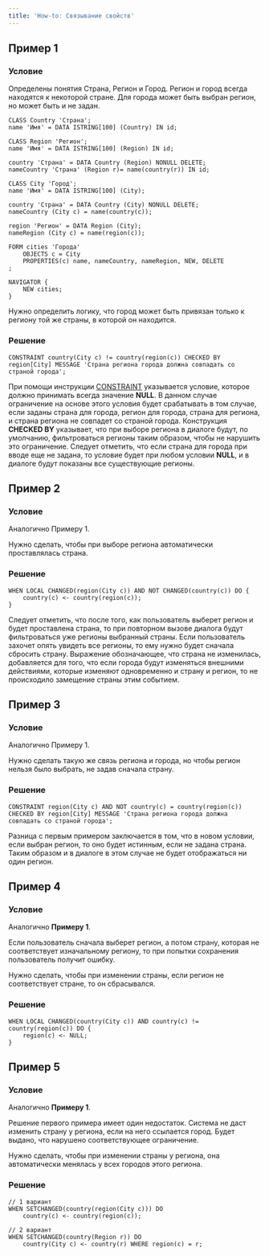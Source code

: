 ```yaml
---
title: 'How-to: Связывание свойств'
---
```


## Пример 1

### Условие

Определены понятия Страна, Регион и Город. Регион и город всегда находятся к некоторой стране. Для города может быть выбран регион, но может быть и не задан.

```lsf
CLASS Country 'Страна';
name 'Имя' = DATA ISTRING[100] (Country) IN id;

CLASS Region 'Регион';
name 'Имя' = DATA ISTRING[100] (Region) IN id;

country 'Страна' = DATA Country (Region) NONULL DELETE;
nameCountry 'Страна' (Region r)= name(country(r)) IN id;

CLASS City 'Город';
name 'Имя' = DATA ISTRING[100] (City);

country 'Страна' = DATA Country (City) NONULL DELETE;
nameCountry (City c) = name(country(c));

region 'Регион' = DATA Region (City);
nameRegion (City c) = name(region(c));

FORM cities 'Города'
    OBJECTS c = City
    PROPERTIES(c) name, nameCountry, nameRegion, NEW, DELETE
;

NAVIGATOR {
    NEW cities;
}
```

Нужно определить логику, что город может быть привязан только к региону той же страны, в которой он находится.

### Решение

```lsf
CONSTRAINT country(City c) != country(region(c)) CHECKED BY region[City] MESSAGE 'Страна региона города должна совпадать со страной города';
```

При помощи инструкции [CONSTRAINT](CONSTRAINT_instruction.md) указывается условие, которое должно принимать всегда значение **NULL**. В данном случае ограничение на основе этого условия будет срабатывать в том случае, если заданы страна для города, регион для города, страна для региона, и страна региона не совпадет со страной города. Конструкция **CHECKED BY** указывает, что при выборе региона в диалоге будут, по умолчанию, фильтроваться регионы таким образом, чтобы не нарушить это ограничение. Следует отметить, что если страна для города при вводе еще не задана, то условие будет при любом условии **NULL**, и в диалоге будут показаны все существующие регионы.

## Пример 2

### Условие

Аналогично Примеру 1.

Нужно сделать, чтобы при выборе региона автоматически проставлялась страна.

### Решение

```lsf
WHEN LOCAL CHANGED(region(City c)) AND NOT CHANGED(country(c)) DO {
    country(c) <- country(region(c));
}
```

Следует отметить, что после того, как пользователь выберет регион и будет проставлена страна, то при повторном вызове диалога будут фильтроваться уже регионы выбранный страны. Если пользователь захочет опять увидеть все регионы, то ему нужно будет сначала сбросить страну. Выражение обозначающее, что страна не изменилась, добавляется для того, что если города будут изменяться внешними действиями, которые изменяют одновременно и страну и регион, то не происходило замещение страны этим событием.

## Пример 3

### Условие

Аналогично Примеру 1.

Нужно сделать такую же связь региона и города, но чтобы регион нельзя было выбрать, не задав сначала страну.

### Решение

```lsf
CONSTRAINT region(City c) AND NOT country(c) = country(region(c)) CHECKED BY region[City] MESSAGE 'Страна региона города должна совпадать со страной города';
```

Разница с первым примером заключается в том, что в новом условии, если выбран регион, то оно будет истинным, если не задана страна. Таким образом и в диалоге в этом случае не будет отображаться ни один регион.

## Пример 4

### Условие

Аналогично **Примеру 1**.

Если пользователь сначала выберет регион, а потом страну, которая не соответствует изначальному региону, то при попытки сохранения пользователь получит ошибку.

Нужно сделать, чтобы при изменении страны, если регион не соответствует стране, то он сбрасывался.

### Решение

```lsf
WHEN LOCAL CHANGED(country(City c)) AND country(c) != country(region(c)) DO {
    region(c) <- NULL;
}
```

## Пример 5

### Условие

Аналогично **Примеру 1**.

Решение первого примера имеет один недостаток. Система не даст изменить страну у региона, если на него ссылается город. Будет выдано, что нарушено соответствующее ограничение.

Нужно сделать, чтобы при изменении страны у региона, она автоматически менялась у всех городов этого региона.

### Решение

```lsf
// 1 вариант
WHEN SETCHANGED(country(region(City c))) DO
    country(c) <- country(region(c));

// 2 вариант
WHEN SETCHANGED(country(Region r)) DO
    country(City c) <- country(r) WHERE region(c) = r;
```
